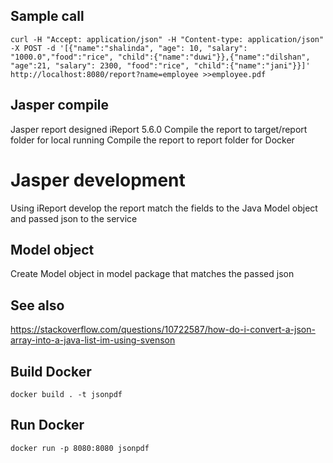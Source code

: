 ## Sample call
`curl -H "Accept: application/json" -H "Content-type: application/json" -X POST -d '[{"name":"shalinda", "age": 10, "salary": "1000.0","food":"rice", "child":{"name":"duwi"}},{"name":"dilshan", "age":21, "salary": 2300, "food":"rice", "child":{"name":"jani"}}]' http://localhost:8080/report?name=employee >>employee.pdf`

## Jasper compile
Jasper report designed iReport 5.6.0
Compile the report to target/report folder for local running
Compile the report to report folder for Docker

# Jasper development
Using iReport develop the report
match the fields to the Java Model object and passed json to the service 

## Model object
Create Model object in model package that matches the passed json

## See also
https://stackoverflow.com/questions/10722587/how-do-i-convert-a-json-array-into-a-java-list-im-using-svenson

## Build Docker
`docker build . -t jsonpdf`

## Run Docker
`docker run -p 8080:8080 jsonpdf`
